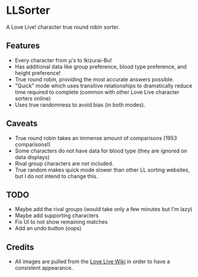 # LLSorter
A Love Live! character true round robin sorter.

## Features
- Every character from μ's to Ikizurai-Bu!
- Has additional data like group preference, blood type preference, and height preference!
- True round robin, providing the most accurate answers possible.
- "Quick" mode which uses transitive relationships to dramatically reduce time required to complete (common with other Love Live character sorters online)
- Uses true randomness to avoid bias (in both modes).

## Caveats
- True round robin takes an immense amount of comparisons (1953 comparisons!)
- Some characters do not have data for blood type (they are ignored on data displays)
- Rival group characters are not included.
- True random makes quick mode slower than other LL sorting websites, but I do not intend to change this.

## TODO
- Maybe add the rival groups (would take only a few minutes but I'm lazy)
- Maybe add supporting characters
- Fix UI to not show remaining matches
- Add an undo button (oops)

## Credits
- All images are pulled from the [Love Live Wiki](https://love-live.fandom.com/wiki/Main_Page) in order to have a consistent appearance.
